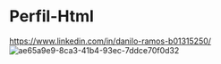 # Perfil-Html
https://www.linkedin.com/in/danilo-ramos-b01315250/
![ae65a9e9-8ca3-41b4-93ec-7ddce70f0d32](https://user-images.githubusercontent.com/116719740/217635402-1ed250c9-048f-46a5-bf23-7ea3c5fcb3c4.jpg)
